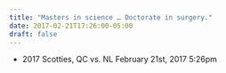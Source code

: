 ```yaml
---
title: "Masters in science … Doctorate in surgery."
date: 2017-02-21T17:26:00-05:00
draft: false
---
```

- 2017 Scotties, QC vs. NL February 21st, 2017 5:26pm